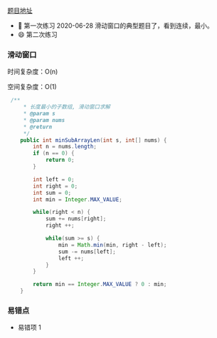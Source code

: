 [题目地址](https://leetcode-cn.com/problems/minimum-size-subarray-sum/)



- :slightly_smiling_face: 第一次练习 2020-06-28 滑动窗口的典型题目了，看到连续，最小。
- :smile: 第二次练习



### 滑动窗口

时间复杂度：O(n)

空间复杂度：O(1)

```java
 /**
     * 长度最小的子数组, 滑动窗口求解
     * @param s
     * @param nums
     * @return
     */
    public int minSubArrayLen(int s, int[] nums) {
        int n = nums.length;
        if (n == 0) {
            return 0;
        }

        int left = 0;
        int right = 0;
        int sum = 0;
        int min = Integer.MAX_VALUE;

        while(right < n) {
            sum += nums[right];
            right ++;

            while(sum >= s) {
                min = Math.min(min, right - left);
                sum -= nums[left];
                left ++;
            }
        }

        return min == Integer.MAX_VALUE ? 0 : min;
    }
```



### 易错点

- 易错项 1

